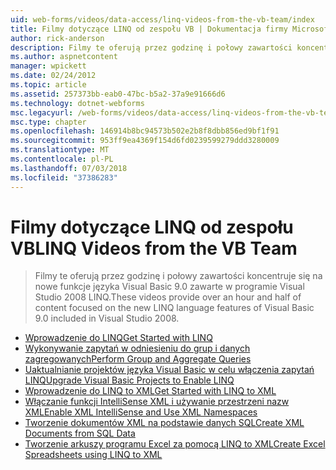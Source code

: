 ```yaml
---
uid: web-forms/videos/data-access/linq-videos-from-the-vb-team/index
title: Filmy dotyczące LINQ od zespołu VB | Dokumentacja firmy Microsoft
author: rick-anderson
description: Filmy te oferują przez godzinę i połowy zawartości koncentruje się na nowe funkcje języka Visual Basic 9.0 zawarte w programie Visual Studio 2008 LINQ.
ms.author: aspnetcontent
manager: wpickett
ms.date: 02/24/2012
ms.topic: article
ms.assetid: 257373bb-eab0-47bc-b5a2-37a9e91666d6
ms.technology: dotnet-webforms
msc.legacyurl: /web-forms/videos/data-access/linq-videos-from-the-vb-team
msc.type: chapter
ms.openlocfilehash: 146914b8bc94573b502e2b8f8dbb856ed9bf1f91
ms.sourcegitcommit: 953ff9ea4369f154d6fd0239599279ddd3280009
ms.translationtype: MT
ms.contentlocale: pl-PL
ms.lasthandoff: 07/03/2018
ms.locfileid: "37386283"
---
```

<a name="linq-videos-from-the-vb-team"></a><span data-ttu-id="33788-103">Filmy dotyczące LINQ od zespołu VB</span><span class="sxs-lookup"><span data-stu-id="33788-103">LINQ Videos from the VB Team</span></span>
====================
> <span data-ttu-id="33788-104">Filmy te oferują przez godzinę i połowy zawartości koncentruje się na nowe funkcje języka Visual Basic 9.0 zawarte w programie Visual Studio 2008 LINQ.</span><span class="sxs-lookup"><span data-stu-id="33788-104">These videos provide over an hour and half of content focused on the new LINQ language features of Visual Basic 9.0 included in Visual Studio 2008.</span></span>


- [<span data-ttu-id="33788-105">Wprowadzenie do LINQ</span><span class="sxs-lookup"><span data-stu-id="33788-105">Get Started with LINQ</span></span>](how-do-i-get-started-with-linq.md)
- [<span data-ttu-id="33788-106">Wykonywanie zapytań w odniesieniu do grup i danych zagregowanych</span><span class="sxs-lookup"><span data-stu-id="33788-106">Perform Group and Aggregate Queries</span></span>](how-do-i-perform-group-and-aggregate-queries.md)
- [<span data-ttu-id="33788-107">Uaktualnianie projektów języka Visual Basic w celu włączenia zapytań LINQ</span><span class="sxs-lookup"><span data-stu-id="33788-107">Upgrade Visual Basic Projects to Enable LINQ</span></span>](how-do-i-upgrade-visual-basic-projects-to-enable-linq.md)
- [<span data-ttu-id="33788-108">Wprowadzenie do LINQ to XML</span><span class="sxs-lookup"><span data-stu-id="33788-108">Get Started with LINQ to XML</span></span>](how-do-i-get-started-with-linq-to-xml.md)
- [<span data-ttu-id="33788-109">Włączanie funkcji IntelliSense XML i używanie przestrzeni nazw XML</span><span class="sxs-lookup"><span data-stu-id="33788-109">Enable XML IntelliSense and Use XML Namespaces</span></span>](how-do-i-enable-xml-intellisense-and-use-xml-namespaces.md)
- [<span data-ttu-id="33788-110">Tworzenie dokumentów XML na podstawie danych SQL</span><span class="sxs-lookup"><span data-stu-id="33788-110">Create XML Documents from SQL Data</span></span>](how-do-i-create-xml-documents-from-sql-data.md)
- [<span data-ttu-id="33788-111">Tworzenie arkuszy programu Excel za pomocą LINQ to XML</span><span class="sxs-lookup"><span data-stu-id="33788-111">Create Excel Spreadsheets using LINQ to XML</span></span>](how-do-i-create-excel-spreadsheets-using-linq-to-xml.md)
